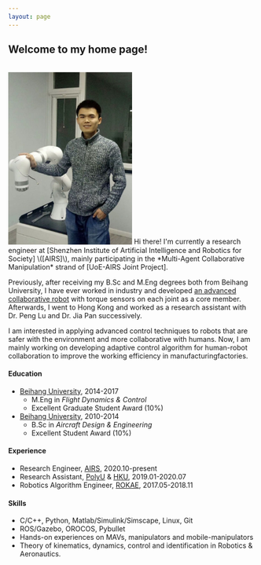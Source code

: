 ```yaml
---
layout: page
---
```

## Welcome to my home page!

<br/>
<img src="./images/tzhj_robot.jpg" class="floatpic" width="50%" height="50%">
Hi there! I'm currently a research engineer at [Shenzhen Institute of Artificial Intelligence and Robotics for Society]  \([AIRS]\), mainly participating in the *Multi-Agent Collaborative Manipulation* strand of [UoE-AIRS Joint Project].

Previously, after receiving my B.Sc and M.Eng degrees both from Beihang University, I have ever worked in industry and developed [an advanced collaborative robot] with torque sensors on each joint as a core member. Afterwards, I went to Hong Kong and worked as a research assistant with Dr. Peng Lu and Dr. Jia Pan successively.

I am interested in applying advanced control techniques to robots that are safer with the environment and more collaborative with humans. Now, I am mainly working on developing adaptive control algorithm for human-robot collaboration to improve the working efficiency in manufacturingfactories.

#### Education

- [Beihang University], 2014-2017
  - M.Eng in *Flight Dynamics & Control*
  - Excellent Graduate Student Award (10%)
- [Beihang University], 2010-2014
  - B.Sc in *Aircraft Design & Engineering*
  - Excellent Student Award (10%)

#### Experience

- Research Engineer, [AIRS], 2020.10-present
- Research Assistant, [PolyU] & [HKU], 2019.01-2020.07
- Robotics Algorithm Engineer, [ROKAE], 2017.05-2018.11

#### Skills

* C/C++, Python, Matlab/Simulink/Simscape, Linux, Git
* ROS/Gazebo, OROCOS, Pybullet
* Hands-on experiences on MAVs, manipulators and mobile-manipulators
* Theory of kinematics, dynamics, control and identification in Robotics & Aeronautics.

[BUAA]: https://ev.buaa.edu.cn/
[Beihang University]: https://ev.buaa.edu.cn/
[an advanced collaborative robot]: https://www.rokae.com/product1
[UoE-AIRS Joint Project]: https://web.inf.ed.ac.uk/slmc/research/projects-and-grants/uoe-airs-joint-project
[HKU]: https://www.hku.hk/
[PolyU]: https://www.polyu.edu.hk/en/
[ROKAE]: https://www.rokae.com/?l=en-us
[Shenzhen Institute of Artificial Intelligence and Robotics for Society]: https://airs.cuhk.edu.cn/en/
[AIRS]: https://airs.cuhk.edu.cn/en/
